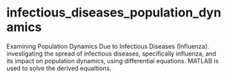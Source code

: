 # infectious_diseases_population_dynamics
Examining Population Dynamics Due to Infectious Diseases (Influenza). investigating the spread of infectious diseases, specifically influenza, and its impact on population dynamics, using differential equations. MATLAB is used to solve the derived equaltions.
